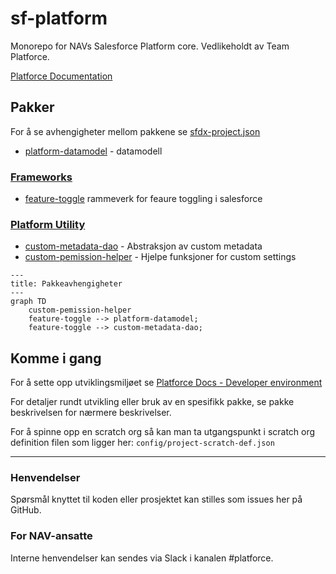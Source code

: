 # sf-platform

Monorepo for NAVs Salesforce Platform core. Vedlikeholdt av Team Platforce.

[Platforce Documentation](https://navikt.github.io/platforce-doc/)

## Pakker

For å se avhengigheter mellom pakkene se [sfdx-project.json](sfdx-project.json)

- [platform-datamodel](src/platform-data-model/feature-flag-custom-metadata) - datamodell

### [Frameworks](src/frameworks)

- [feature-toggle](src/frameworks/feature-toggle/README.md) rammeverk for feaure toggling i salesforce

### [Platform Utility](src/platform-utility)

- [custom-metadata-dao](src/platform-utility/custom-metadata-dao) - Abstraksjon av custom metadata
- [custom-pemission-helper](src/platform-utility/custom-permission-helper) - Hjelpe funksjoner for custom settings

```mermaid
---
title: Pakkeavhengigheter
---
graph TD
    custom-pemission-helper
    feature-toggle --> platform-datamodel;
    feature-toggle --> custom-metadata-dao;
```

## Komme i gang

For å sette opp utviklingsmiljøet se [Platforce Docs - Developer environment](https://navikt.github.io/platforce-doc/how-to-guides/dev-environment/)

For detaljer rundt utvikling eller bruk av en spesifikk pakke, se pakke beskrivelsen for nærmere beskrivelser.

For å spinne opp en scratch org så kan man ta utgangspunkt i scratch org definition filen som ligger her: `config/project-scratch-def.json`

---

### Henvendelser

Spørsmål knyttet til koden eller prosjektet kan stilles som issues her på GitHub.

### For NAV-ansatte

Interne henvendelser kan sendes via Slack i kanalen #platforce.
